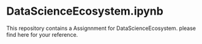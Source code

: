 # DataScienceEcosystem.ipynb
This repository contains a Assignnment for DataScienceEcosystem. please find here for your reference.
